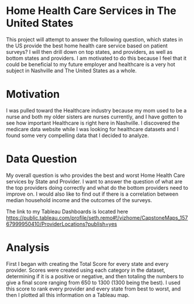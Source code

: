 # Home Health Care Services in The United States

This project will attempt to answer the following question, which states in the US provide the best home health care service based on patient surveys? I will then drill down on top states, and providers, as well as bottom states and providers. I am motivated to do this because I feel that it could be beneficial to my future employer and healthcare is a very hot subject in Nashville and The United States as a whole.
# Motivation
I was pulled toward the Healthcare industry because my mom used to be a nurse and both my older sisters are nurses currently, and I have gotten to see how important Healthcare is right here in Nashville. I discovered the medicare data website while I was looking for healthcare datasets and I found some very compelling data that I decided to analyze.
# Data Question
My overall question is who provides the best and worst Home Health Care services by State and Provider. I want to answer the question of what are the top providers doing correctly and what do the bottom providers need to improve on. I would also like to find out if there is a correlation between median household income and the outcomes of the surveys.

The link to my Tableau Dashboards is located here https://public.tableau.com/profile/seth.remo#!/vizhome/CapstoneMaps_15767999950410/ProviderLocations?publish=yes

# Analysis
First I began with creating the Total Score for every state and every provider. Scores were created using each category in the dataset, determining if it is a positive or negative, and then totaling the numbers to give a final score ranging from 650 to 1300 (1300 being the best). I used this score to rank every provider and every state from best to worst, and then I plotted all this information on a Tableau map. 
